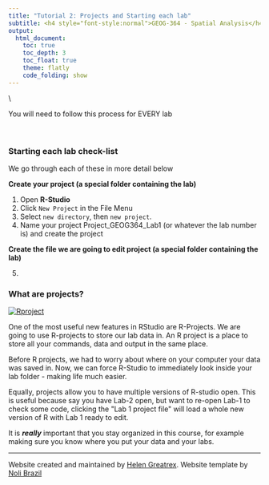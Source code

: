 ```yaml
---
title: "Tutorial 2: Projects and Starting each lab"
subtitle: <h4 style="font-style:normal">GEOG-364 - Spatial Analysis</h4>
output: 
  html_document:
    toc: true
    toc_depth: 3
    toc_float: true
    theme: flatly
    code_folding: show
---
```


<style>
p.comment {
background-color: #DBDBDB;
padding: 10px;
border: 1px solid black;
margin-left: 25px;
border-radius: 5px;
font-style: normal;
}


</style>

<style type="text/css">
#TOC {
  font-size: 13px;
  font-family: Arial;
}
</style>


\

You will need to follow this process for EVERY lab

<br>

<div style="margin-bottom:25px;">
</div> 

### Starting each lab check-list

We go through each of these in more detail below

**Create your project (a special folder containing the lab)**

1. Open **R-Studio**
2. Click `New Project` in the File Menu
3. Select `new directory`, then `new project`. 
4. Name your project Project_GEOG364_Lab1 (or whatever the lab number is) and create the project

**Create the file we are going to edit project (a special folder containing the lab)**

5. 

### What are projects?

[![Rproject](images/Fig_01_03VIDEO_Projects.png)](https://www.linkedin.com/learning/learning-the-r-tidyverse/why-should-you-use-projects-in-rstudio?u=76811570 "Why use R Projects")

One of the most useful new features in RStudio are R-Projects.  We are going to use R-projects to store our lab data in.  An R project is a place to store all your commands, data and output in the same place.  

Before R projects, we had to worry about where on your computer your data was saved in.  Now, we can force R-Studio to immediately look inside your lab folder - making life much easier. 

Equally, projects allow you to have multiple versions of R-studio open.  This is  useful because say you have Lab-2 open, but want to re-open Lab-1 to check some code, clicking the "Lab 1 project file" will load a whole new version of R with Lab 1 ready to edit.  

It is ***really*** important that you stay organized in this course, for example making sure you know where you put your data and your labs. 







***



Website created and maintained by [Helen Greatrex](https://www.geog.psu.edu/directory/helen-greatrex). Website template by [Noli Brazil](https://nbrazil.faculty.ucdavis.edu/)
